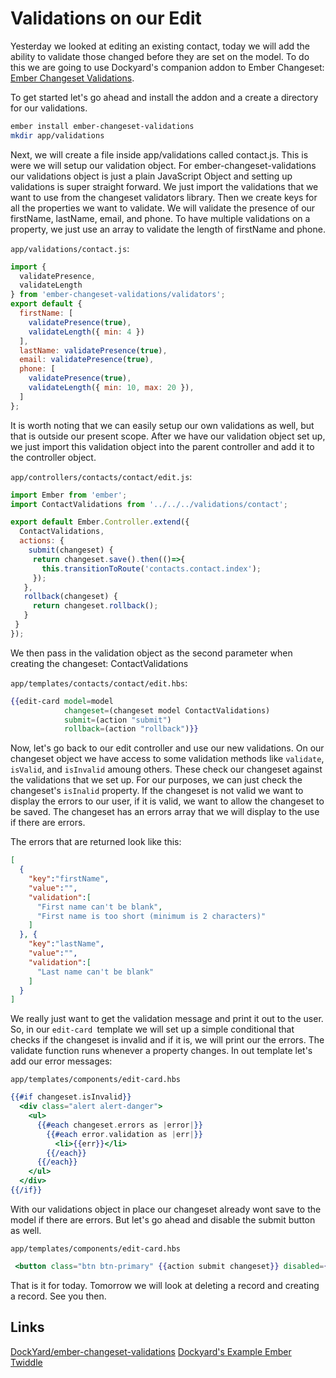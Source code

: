 # Validations on our Edit

Yesterday we looked at editing an existing contact, today we will add the ability to validate those changed before they are set on the model. To do this we are going to use Dockyard's companion addon to Ember Changeset: [Ember Changeset Validations](https://github.com/DockYard/ember-changeset-validations).

To get started let's go ahead and install the addon and a create a directory for our validations.

```sh
ember install ember-changeset-validations
mkdir app/validations
```

Next, we will create a file inside app/validations called contact.js. This is were we will setup our validation object. For ember-changeset-validations our validations object is just a plain JavaScript Object and setting up validations is super straight forward. We just import the validations that we want to use from the changeset validators library. Then we create keys for all the properties we want to validate. We will validate the presence of our firstName, lastName, email, and phone. To have multiple validations on a property, we just use an array to validate the length of firstName and phone.

`app/validations/contact.js`:

```JavaScript
import {
  validatePresence,
  validateLength
} from 'ember-changeset-validations/validators';
export default {
  firstName: [
    validatePresence(true),
    validateLength({ min: 4 })
  ],
  lastName: validatePresence(true),
  email: validatePresence(true),
  phone: [
    validatePresence(true),
    validateLength({ min: 10, max: 20 }),
  ]
};
```

It is worth noting that we can easily setup our own validations as well, but that is outside our present scope. After we have our validation object set up, we just import this validation object into the parent controller and add it to the controller object.

`app/controllers/contacts/contact/edit.js`:

```JavaScript
import Ember from 'ember';
import ContactValidations from '../../../validations/contact';

export default Ember.Controller.extend({
  ContactValidations,
  actions: {
    submit(changeset) {
     return changeset.save().then(()=>{
       this.transitionToRoute('contacts.contact.index');
     });
   },
   rollback(changeset) {
     return changeset.rollback();
   }
 }
});
 ```

We then pass in the validation object as the second parameter when creating the changeset: ContactValidations

`app/templates/contacts/contact/edit.hbs`:

```handlebars
{{edit-card model=model
            changeset=(changeset model ContactValidations)
            submit=(action "submit")
            rollback=(action "rollback")}}
```

Now, let's go back to our edit controller and use our new validations. On our changeset object we have access to some validation methods like `validate`, `isValid`, and `isInvalid` amoung others. These check our changeset against the validations that we set up. For our purposes, we can just check the changeset's `isInalid` property. If the changeset is not valid we want to display the errors to our user, if it is valid, we want to allow the changeset to be saved. The changeset has an errors array that we will display to the use if there are errors.

The errors that are returned look like this:

```JSON
[
  {
    "key":"firstName",
    "value":"",
    "validation":[
      "First name can't be blank",
      "First name is too short (minimum is 2 characters)"
    ]
  }, {
    "key":"lastName",
    "value":"",
    "validation":[
      "Last name can't be blank"
    ]
  }
]
```

We really just want to get the validation message and print it out to the user. So, in our `edit-card `template we will set up a simple conditional that checks if the changeset is invalid and if it is, we will print our the errors. The validate function runs whenever a property changes. In out template let's add our error messages:

`app/templates/components/edit-card.hbs`

```handlebars
{{#if changeset.isInvalid}}
  <div class="alert alert-danger">
    <ul>
      {{#each changeset.errors as |error|}}
        {{#each error.validation as |err|}}
          <li>{{err}}</li>
        {{/each}}
      {{/each}}
    </ul>
  </div>
{{/if}}
```

With our validations object in place our changeset already wont save to the model if there are errors. But let's go ahead and disable the submit button as well.

`app/templates/components/edit-card.hbs`

```handlebars
 <button class="btn btn-primary" {{action submit changeset}} disabled={{changeset.isInvalid}}>Submit</button>
```

That is it for today. Tomorrow we will look at deleting a record and creating a record. See you then.

## Links

[DockYard/ember-changeset-validations](https://github.com/DockYard/ember-changeset-validations)
[Dockyard's Example Ember Twiddle](https://ember-twiddle.com/e5eaa7bee6ed76257f5a62e618c315e8?fileTreeShown=false&openFiles=controllers.application.js%2C)
